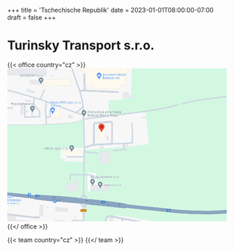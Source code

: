 +++
title = 'Tschechische Republik'
date = 2023-01-01T08:00:00-07:00
draft = false
+++

# Turinsky Transport s.r.o.

{{< office country="cz" >}}
![map](map.png)
{{</ office >}}


{{< team country="cz" >}}
{{</ team >}}
